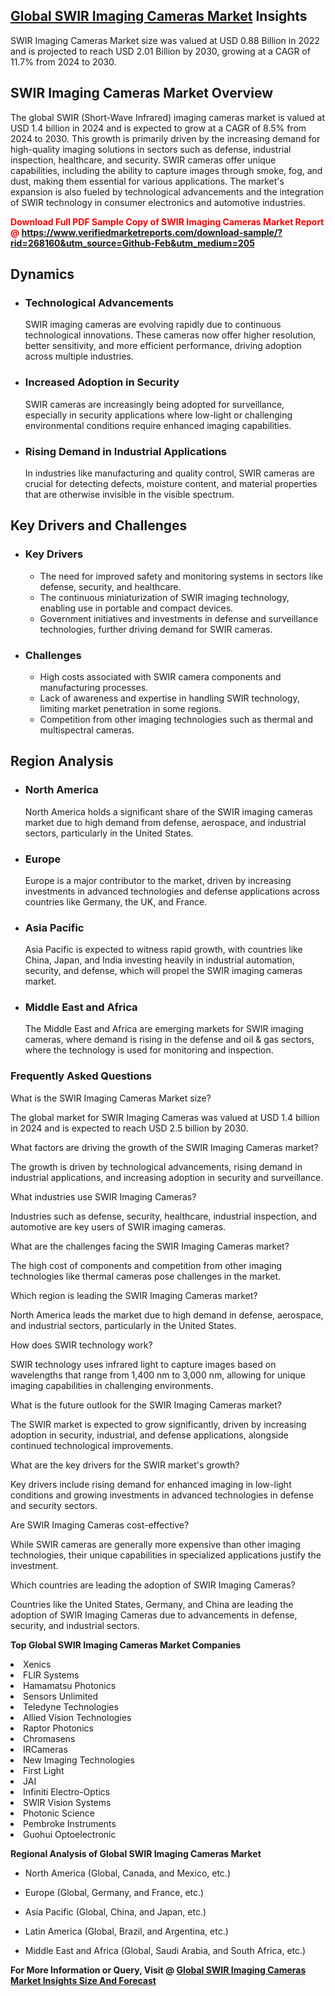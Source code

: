<h2><a href="https://www.verifiedmarketreports.com/download-sample/?rid=268160&amp;utm_source=Github&amp;utm_medium=205" target="_blank">Global SWIR Imaging Cameras Market</a> Insights</h2><p>SWIR Imaging Cameras Market size was valued at USD 0.88 Billion in 2022 and is projected to reach USD 2.01 Billion by 2030, growing at a CAGR of 11.7% from 2024 to 2030.</p><p><h2>SWIR Imaging Cameras Market Overview</h2> <p>The global SWIR (Short-Wave Infrared) imaging cameras market is valued at USD 1.4 billion in 2024 and is expected to grow at a CAGR of 8.5% from 2024 to 2030. This growth is primarily driven by the increasing demand for high-quality imaging solutions in sectors such as defense, industrial inspection, healthcare, and security. SWIR cameras offer unique capabilities, including the ability to capture images through smoke, fog, and dust, making them essential for various applications. The market's expansion is also fueled by technological advancements and the integration of SWIR technology in consumer electronics and automotive industries.</p> <p><strong><p><span class=""><span style="color: #ff0000;"><strong>Download Full PDF Sample Copy of SWIR Imaging Cameras Market Report</strong> @ </span><a href="https://www.verifiedmarketreports.com/download-sample/?rid=268160&amp;utm_source=Github-Feb&amp;utm_medium=205" target="_blank">https://www.verifiedmarketreports.com/download-sample/?rid=268160&amp;utm_source=Github-Feb&amp;utm_medium=205</a></span></p></strong></p> <h2>Dynamics</h2> <ul> <li><h3>Technological Advancements</h3> SWIR imaging cameras are evolving rapidly due to continuous technological innovations. These cameras now offer higher resolution, better sensitivity, and more efficient performance, driving adoption across multiple industries.</li> <li><h3>Increased Adoption in Security</h3> SWIR cameras are increasingly being adopted for surveillance, especially in security applications where low-light or challenging environmental conditions require enhanced imaging capabilities.</li> <li><h3>Rising Demand in Industrial Applications</h3> In industries like manufacturing and quality control, SWIR cameras are crucial for detecting defects, moisture content, and material properties that are otherwise invisible in the visible spectrum.</li> </ul> <h2>Key Drivers and Challenges</h2> <ul> <li><h3>Key Drivers</h3> <ul> <li>The need for improved safety and monitoring systems in sectors like defense, security, and healthcare.</li> <li>The continuous miniaturization of SWIR imaging technology, enabling use in portable and compact devices.</li> <li>Government initiatives and investments in defense and surveillance technologies, further driving demand for SWIR cameras.</li> </ul> </li> <li><h3>Challenges</h3> <ul> <li>High costs associated with SWIR camera components and manufacturing processes.</li> <li>Lack of awareness and expertise in handling SWIR technology, limiting market penetration in some regions.</li> <li>Competition from other imaging technologies such as thermal and multispectral cameras.</li> </ul> </li> </ul> <h2>Region Analysis</h2> <ul> <li><h3>North America</h3> North America holds a significant share of the SWIR imaging cameras market due to high demand from defense, aerospace, and industrial sectors, particularly in the United States.</li> <li><h3>Europe</h3> Europe is a major contributor to the market, driven by increasing investments in advanced technologies and defense applications across countries like Germany, the UK, and France.</li> <li><h3>Asia Pacific</h3> Asia Pacific is expected to witness rapid growth, with countries like China, Japan, and India investing heavily in industrial automation, security, and defense, which will propel the SWIR imaging cameras market.</li> <li><h3>Middle East and Africa</h3> The Middle East and Africa are emerging markets for SWIR imaging cameras, where demand is rising in the defense and oil & gas sectors, where the technology is used for monitoring and inspection.</li> </ul> <h3>Frequently Asked Questions</h3> <p>What is the SWIR Imaging Cameras Market size?</p> <p>The global market for SWIR Imaging Cameras was valued at USD 1.4 billion in 2024 and is expected to reach USD 2.5 billion by 2030.</p> <p>What factors are driving the growth of the SWIR Imaging Cameras market?</p> <p>The growth is driven by technological advancements, rising demand in industrial applications, and increasing adoption in security and surveillance.</p> <p>What industries use SWIR Imaging Cameras?</p> <p>Industries such as defense, security, healthcare, industrial inspection, and automotive are key users of SWIR imaging cameras.</p> <p>What are the challenges facing the SWIR Imaging Cameras market?</p> <p>The high cost of components and competition from other imaging technologies like thermal cameras pose challenges in the market.</p> <p>Which region is leading the SWIR Imaging Cameras market?</p> <p>North America leads the market due to high demand in defense, aerospace, and industrial sectors, particularly in the United States.</p> <p>How does SWIR technology work?</p> <p>SWIR technology uses infrared light to capture images based on wavelengths that range from 1,400 nm to 3,000 nm, allowing for unique imaging capabilities in challenging environments.</p> <p>What is the future outlook for the SWIR Imaging Cameras market?</p> <p>The SWIR market is expected to grow significantly, driven by increasing adoption in security, industrial, and defense applications, alongside continued technological improvements.</p> <p>What are the key drivers for the SWIR market's growth?</p> <p>Key drivers include rising demand for enhanced imaging in low-light conditions and growing investments in advanced technologies in defense and security sectors.</p> <p>Are SWIR Imaging Cameras cost-effective?</p> <p>While SWIR cameras are generally more expensive than other imaging technologies, their unique capabilities in specialized applications justify the investment.</p> <p>Which countries are leading the adoption of SWIR Imaging Cameras?</p> <p>Countries like the United States, Germany, and China are leading the adoption of SWIR Imaging Cameras due to advancements in defense, security, and industrial sectors.</p> </p><p><strong>Top Global SWIR Imaging Cameras Market Companies</strong></p><div data-test-id=""><p><li>Xenics</li><li> FLIR Systems</li><li> Hamamatsu Photonics</li><li> Sensors Unlimited</li><li> Teledyne Technologies</li><li> Allied Vision Technologies</li><li> Raptor Photonics</li><li> Chromasens</li><li> IRCameras</li><li> New Imaging Technologies</li><li> First Light</li><li> JAI</li><li> Infiniti Electro-Optics</li><li> SWIR Vision Systems</li><li> Photonic Science</li><li> Pembroke Instruments</li><li> Guohui Optoelectronic</li></p><div><strong>Regional Analysis of&nbsp;Global SWIR Imaging Cameras Market</strong></div><ul><li dir="ltr"><p dir="ltr">North America&nbsp;(Global, Canada, and Mexico, etc.)</p></li><li dir="ltr"><p dir="ltr">Europe (Global, Germany, and France, etc.)</p></li><li dir="ltr"><p dir="ltr">Asia Pacific&nbsp;(Global, China, and Japan, etc.)</p></li><li dir="ltr"><p dir="ltr">Latin America&nbsp;(Global, Brazil, and Argentina, etc.)</p></li><li dir="ltr">Middle East and Africa&nbsp;(Global, Saudi Arabia, and South Africa, etc.)</li></ul><p><strong>For More Information or Query, Visit @&nbsp;</strong><strong><a href="https://www.verifiedmarketreports.com/product/swir-imaging-cameras-market/?utm_source=Github&amp;utm_medium=205" target="_blank">Global SWIR Imaging Cameras Market Insights Size And Forecast</a></strong></p></div>
